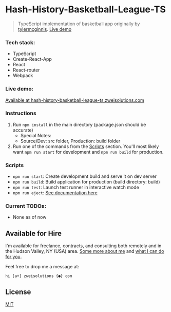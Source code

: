 # Hash-History-Basketball-League-TS

> TypeScript implementation of basketball app originally by [tylermcginnis](https://github.com/tylermcginnis/). [Live demo](https://hash-history-basketball-league-ts.zweisolutions.com)

### Tech stack:

-   TypeScript
-   Create-React-App
-   React
-   React-router
-   Webpack

### Live demo:

[Available at hash-history-basketball-league-ts.zweisolutions.com](https://hash-history-basketball-league-ts.zweisolutions.com)

### Instructions

1. Run `npm install` in the main directory (package.json should be accurate)
    - Special Notes:
    - Source/Dev: src folder, Production: build folder
2. Run one of the commands from the [Scripts](#scripts) section. You'll most likely want `npm run start` for development and `npm run build` for production.

### Scripts

-   `npm run start`: Create development build and serve it on dev server
-   `npm run build`: Build application for production (build directory: build)
-   `npm run test`: Launch test runner in interactive watch mode
-   `npm run eject`: [See documentation here](https://create-react-app.dev/docs/available-scripts/#npm-run-eject)

### Current TODOs:

-   None as of now

## Available for Hire

I'm available for freelance, contracts, and consulting both remotely and in the Hudson Valley, NY (USA) area. [Some more about me](https://www.zweisolutions.com/about.html) and [what I can do for you](https://www.zweisolutions.com/services.html).

Feel free to drop me a message at:

```
hi [a+] zweisolutions {●} com
```

## License

[MIT](./LICENSE)
